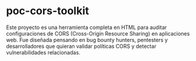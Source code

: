 # poc-cors-toolkit
Este proyecto es una herramienta completa en HTML  para auditar configuraciones de CORS (Cross-Origin Resource Sharing) en aplicaciones web. Fue diseñada pensando en bug bounty hunters, pentesters y desarrolladores que quieran validar políticas CORS y detectar vulnerabilidades relacionadas.
